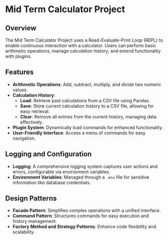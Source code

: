 # Mid Term Calculator Project

## Overview
The Mid Term Calculator Project uses a Read-Evaluate-Print Loop (REPL) to enable continuous interaction with a calculator. Users can perform basic arithmetic operations, manage calculation history, and extend functionality with plugins.

## Features
- **Arithmetic Operations**: Add, subtract, multiply, and divide two numeric values.
- **Calculation History**: 
  - **Load**: Retrieve past calculations from a CSV file using Pandas.
  - **Save**: Store current calculation history to a CSV file, allowing for easy retrieval.
  - **Clear**: Remove all entries from the current history, managing data effectively.
- **Plugin System**: Dynamically load commands for enhanced functionality.
- **User-Friendly Interface**: Access a menu of commands for easy navigation.

## Logging and Configuration
- **Logging**: A comprehensive logging system captures user actions and errors, configurable via environment variables.
- **Environment Variables**: Managed through a `.env` file for sensitive information like database credentials.

## Design Patterns
- **Facade Pattern**: Simplifies complex operations with a unified interface.
- **Command Pattern**: Structures commands for easy execution and history management.
- **Factory Method and Strategy Patterns**: Enhance code flexibility and scalability.

